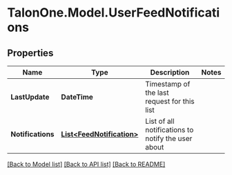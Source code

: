 
# TalonOne.Model.UserFeedNotifications

## Properties

Name | Type | Description | Notes
------------ | ------------- | ------------- | -------------
**LastUpdate** | **DateTime** | Timestamp of the last request for this list | 
**Notifications** | [**List&lt;FeedNotification&gt;**](FeedNotification.md) | List of all notifications to notify the user about | 

[[Back to Model list]](../README.md#documentation-for-models)
[[Back to API list]](../README.md#documentation-for-api-endpoints)
[[Back to README]](../README.md)

